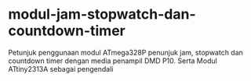 # modul-jam-stopwatch-dan-countdown-timer
Petunjuk penggunaan modul ATmega328P penunjuk jam, stopwatch dan countdown timer dengan media penampil DMD P10. Serta Modul ATtiny2313A sebagai pengendali

